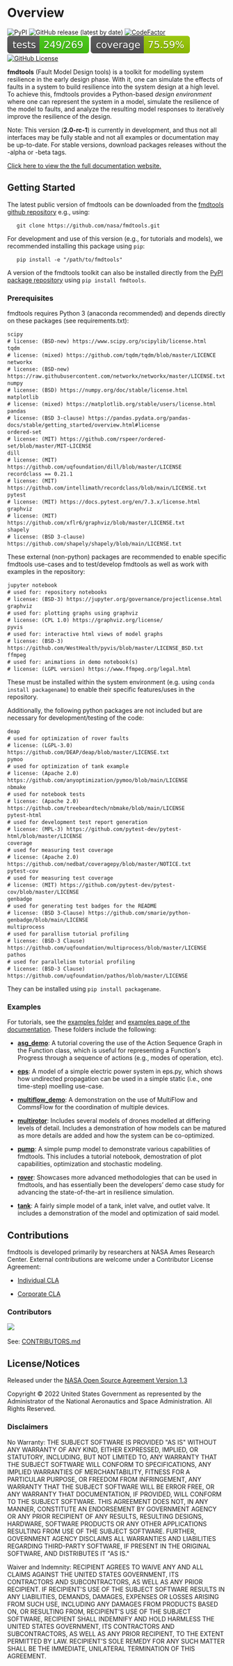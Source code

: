 # Overview

![PyPI](https://img.shields.io/pypi/v/fmdtools)
![GitHub release (latest by date)](https://img.shields.io/github/v/release/nasa/fmdtools?label=GitHub%20Release)
[![CodeFactor](https://www.codefactor.io/repository/github/nasa/fmdtools/badge)](https://www.codefactor.io/repository/github/nasa/fmdtools)
[![Tests Status](./tests-badge.svg)](https://htmlpreview.github.io/?https://github.com/nasa/fmdtools/blob/main/reports/junit/report.html)
[![Tests Coverage](./coverage-badge.svg)](https://htmlpreview.github.io/?https://github.com/nasa/fmdtools/blob/main/reports/coverage/index.html)
[![GitHub License](https://img.shields.io/badge/License-NOSA-green)](https://github.com/nasa/fmdtools/blob/main/NASA_Open_Source_Agreement_fmdtools.pdf)

**fmdtools** (Fault Model Design tools) is a toolkit for modelling system resilience in the early design phase. With it, one can simulate the effects of faults in a system to build resilience into the system design at a high level.  To achieve this, fmdtools provides a Python-based *design environment* where one can represent the system in a model, simulate the resilience of the model to faults, and analyze the resulting model responses to iteratively improve the resilience of the design.

Note: This version (**2.0-rc-1**) is currently in development, and thus not all interfaces may be fully stable and not all examples or documentation may be up-to-date. For stable versions, download packages releases without the -alpha or -beta tags.

[Click here to view the the full documentation website.](https://nasa.github.io/fmdtools)

## Getting Started

The latest public version of fmdtools can be downloaded from the [fmdtools github repository](https://github.com/nasa/fmdtools/) e.g., using:

```
   git clone https://github.com/nasa/fmdtools.git
```
   
For development and use of this version (e.g., for tutorials and models), we recommended installing this package using `pip`:

```
   pip install -e "/path/to/fmdtools" 
```

A version of the fmdtools toolkit can also be installed directly from the [PyPI package repository](https://pypi.org/project/fmdtools/) using ``pip install fmdtools``.


### Prerequisites

fmdtools requires Python 3 (anaconda recommended) and depends directly on these packages (see requirements.txt):

```
scipy
# license: (BSD-new) https://www.scipy.org/scipylib/license.html
tqdm
# license: (mixed) https://github.com/tqdm/tqdm/blob/master/LICENCE
networkx
# license: (BSD-new) https://raw.githubusercontent.com/networkx/networkx/master/LICENSE.txt
numpy
# license: (BSD) https://numpy.org/doc/stable/license.html
matplotlib
# license: (mixed) https://matplotlib.org/stable/users/license.html
pandas
# license: (BSD 3-clause) https://pandas.pydata.org/pandas-docs/stable/getting_started/overview.html#license
ordered-set
# license: (MIT) https://github.com/rspeer/ordered-set/blob/master/MIT-LICENSE
dill 
# license: (MIT) https://github.com/uqfoundation/dill/blob/master/LICENSE
recordclass == 0.21.1
# license: (MIT) https://github.com/intellimath/recordclass/blob/main/LICENSE.txt
pytest
# license: (MIT) https://docs.pytest.org/en/7.3.x/license.html
graphviz
# license: (MIT) https://github.com/xflr6/graphviz/blob/master/LICENSE.txt
shapely
# license: (BSD 3-clause) https://github.com/shapely/shapely/blob/main/LICENSE.txt
```

These external (non-python) packages are recommended to enable specific fmdtools use-cases and to test/develop fmdtools as well as work with examples in the repository:

```
jupyter notebook
# used for: repository notebooks
# license: (BSD-3) https://jupyter.org/governance/projectlicense.html
graphviz
# used for: plotting graphs using graphviz
# license: (CPL 1.0) https://graphviz.org/license/ 
pyvis
# used for: interactive html views of model graphs
# license: (BSD-3) https://github.com/WestHealth/pyvis/blob/master/LICENSE_BSD.txt
ffmpeg
# used for: animations in demo notebook(s)
# license: (LGPL version) https://www.ffmpeg.org/legal.html
```

These must be installed within the system environment (e.g. using ``conda install packagename``) to enable their specific features/uses in the repository. 

Additionally, the following python packages are not included but are necessary for development/testing of the code:
```
deap
# used for optimization of rover faults
# license: (LGPL-3.0) https://github.com/DEAP/deap/blob/master/LICENSE.txt
pymoo
# used for optimization of tank example
# license: (Apache 2.0) https://github.com/anyoptimization/pymoo/blob/main/LICENSE
nbmake
# used for notebook tests
# license: (Apache 2.0) https://github.com/treebeardtech/nbmake/blob/main/LICENSE
pytest-html  
# used for development test report generation
# license: (MPL-3) https://github.com/pytest-dev/pytest-html/blob/master/LICENSE
coverage
# used for measuring test coverage
# license: (Apache 2.0) https://github.com/nedbat/coveragepy/blob/master/NOTICE.txt
pytest-cov
# used for measuring test coverage
# license: (MIT) https://github.com/pytest-dev/pytest-cov/blob/master/LICENSE
genbadge
# used for generating test badges for the README
# license: (BSD 3-Clause) https://github.com/smarie/python-genbadge/blob/main/LICENSE
multiprocess
# used for parallism tutorial profiling
# license: (BSD-3 Clause) https://github.com/uqfoundation/multiprocess/blob/master/LICENSE      
pathos          
# used for parallelism tutorial profiling
# license: (BSD-3 Clause) https://github.com/uqfoundation/pathos/blob/master/LICENSE
```
They can be installed using ``pip install packagename``.

### Examples

For tutorials, see the [examples folder](https://github.com/nasa/fmdtools/tree/main/examples) and [examples page of the documentation](https://nasa.github.io/fmdtools/examples/Examples.html). These folders include the following: 

- [**asg_demo**](https://github.com/nasa/fmdtools/tree/main/examples/asg_demo): A tutorial covering the use of the Action Sequence Graph in the Function class, which is useful for representing a Function's Progress through a sequence of actions \(e.g., modes of operation, etc\).

- [**eps**](https://github.com/nasa/fmdtools/tree/main/examples/eps): A model of a simple electric power system in eps.py, which shows how undirected propagation can be used in a simple static (i.e., one time-step) moelling use-case.

- [**multiflow_demo**](https://github.com/nasa/fmdtools/tree/main/examples/multiflow_demo): A demonstration on the use of MultiFlow and CommsFlow for the coordination of multiple devices.

- [**multirotor**](https://github.com/nasa/fmdtools/tree/main/examples/multirotor): Includes several models of drones modelled at differing levels of detail. Includes a demonstration of how models can be matured as more details are added and how the system can be co-optimized.

- [**pump**](https://github.com/nasa/fmdtools/tree/main/examples/pump): A simple pump model to demonstrate various capabilities of fmdtools. This includes a tutorial notebook, demostration of plot capabilities, optimization and stochastic modeling.

- [**rover**](https://github.com/nasa/fmdtools/tree/main/examples/rover): Showcases more advanced methodologies that can be used in fmdtools, and has essentially been the developers’ demo case study for advancing the state-of-the-art in resilience simulation. 

- [**tank**](https://github.com/nasa/fmdtools/tree/main/examples/tank): A fairly simple model of a tank, inlet valve, and outlet valve. It includes a demonstration of the model and optimization of said model.

## Contributions
fmdtools is developed primarily by researchers at NASA Ames Research Center. External contributions are welcome under a Contributor License Agreement:

- [Individual CLA](https://github.com/nasa/fmdtools/blob/main/fmdtools_Individual_CLA.pdf)

- [Corporate CLA](https://github.com/nasa/fmdtools/blob/main/fmdtools_Corporate_CLA.pdf)

### Contributors

<a href="https://github.com/nasa/fmdtools/graphs/contributors">
  <img src="https://contrib.rocks/image?repo=nasa/fmdtools" />
</a>

See: [CONTRIBUTORS.md](https://github.com/nasa/fmdtools/blob/main/CONTRIBUTORS.md)

## License/Notices

Released under the [NASA Open Source Agreement Version 1.3](https://github.com/nasa/fmdtools/blob/main/NASA_Open_Source_Agreement_fmdtools.pdf)

Copyright © 2022 United States Government as represented by the Administrator of the National Aeronautics and Space Administration.  All Rights Reserved.


### Disclaimers

No Warranty: THE SUBJECT SOFTWARE IS PROVIDED "AS IS" WITHOUT ANY WARRANTY OF ANY KIND, EITHER EXPRESSED, IMPLIED, OR STATUTORY, INCLUDING, BUT NOT LIMITED TO, ANY WARRANTY THAT THE SUBJECT SOFTWARE WILL CONFORM TO SPECIFICATIONS, ANY IMPLIED WARRANTIES OF MERCHANTABILITY, FITNESS FOR A PARTICULAR PURPOSE, OR FREEDOM FROM INFRINGEMENT, ANY WARRANTY THAT THE SUBJECT SOFTWARE WILL BE ERROR FREE, OR ANY WARRANTY THAT DOCUMENTATION, IF PROVIDED, WILL CONFORM TO THE SUBJECT SOFTWARE. THIS AGREEMENT DOES NOT, IN ANY MANNER, CONSTITUTE AN ENDORSEMENT BY GOVERNMENT AGENCY OR ANY PRIOR RECIPIENT OF ANY RESULTS, RESULTING DESIGNS, HARDWARE, SOFTWARE PRODUCTS OR ANY OTHER APPLICATIONS RESULTING FROM USE OF THE SUBJECT SOFTWARE.  FURTHER, GOVERNMENT AGENCY DISCLAIMS ALL WARRANTIES AND LIABILITIES REGARDING THIRD-PARTY SOFTWARE, IF PRESENT IN THE ORIGINAL SOFTWARE, AND DISTRIBUTES IT "AS IS."

Waiver and Indemnity:  RECIPIENT AGREES TO WAIVE ANY AND ALL CLAIMS AGAINST THE UNITED STATES GOVERNMENT, ITS CONTRACTORS AND SUBCONTRACTORS, AS WELL AS ANY PRIOR RECIPIENT.  IF RECIPIENT'S USE OF THE SUBJECT SOFTWARE RESULTS IN ANY LIABILITIES, DEMANDS, DAMAGES, EXPENSES OR LOSSES ARISING FROM SUCH USE, INCLUDING ANY DAMAGES FROM PRODUCTS BASED ON, OR RESULTING FROM, RECIPIENT'S USE OF THE SUBJECT SOFTWARE, RECIPIENT SHALL INDEMNIFY AND HOLD HARMLESS THE UNITED STATES GOVERNMENT, ITS CONTRACTORS AND SUBCONTRACTORS, AS WELL AS ANY PRIOR RECIPIENT, TO THE EXTENT PERMITTED BY LAW.  RECIPIENT'S SOLE REMEDY FOR ANY SUCH MATTER SHALL BE THE IMMEDIATE, UNILATERAL TERMINATION OF THIS AGREEMENT.
